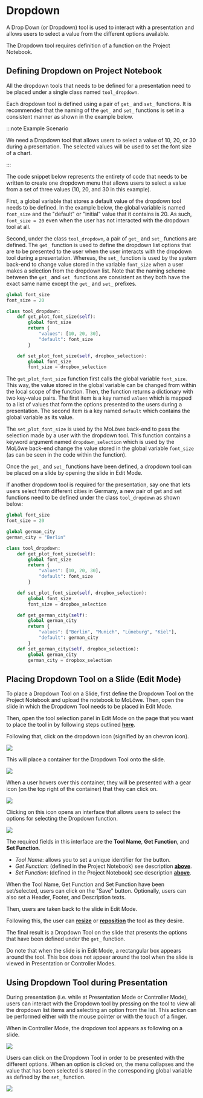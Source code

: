 # Dropdown

A Drop Down (or Dropdown) tool is used to interact with a presentation and allows users to select a value from the different options available.

The Dropdown tool requires definition of a function on the Project Notebook.

## **Defining Dropdown on Project Notebook**

All the dropdown tools that needs to be defined for a presentation need to be placed under a single class named `tool_dropdown`.

Each dropdown tool is defined using a pair of `get_` and `set_` functions. It is recommended that the naming of the `get_` and `set_` functions is set in a consistent manner as shown in the example below.

:::note Example Scenario

We need a Dropdown tool that allows users to select a value of 10, 20, or 30 during a presentation. The selected values will be used to set the font size of a chart.

:::

The code snippet below represents the entirety of code that needs to be written to create one dropdown menu that allows users to select a value from a set of three values (10, 20, and 30 in this example).

First, a global variable that stores a default value of the dropdown tool needs to be defined. In the example below, the global variable is named `font_size` and the "default" or "initial" value that it contains is 20. As such, `font_size = 20` even when the user has not interacted with the dropdown tool at all.

Second, under the class `tool_dropdown`, a pair of `get_` and `set_` functions are defined. The `get_` function is used to define the dropdown list options that are to be presented to the user when the user interacts with the dropdown tool during a presentation. Whereas, the `set_` function is used by the system back-end to change value stored in the variable `font_size` when a user makes a selection from the dropdown list. Note that the naming scheme between the `get_` and `set_` functions are consistent as they both have the exact same name except the `get_` and `set_` prefixes.

```python
global font_size
font_size = 20

class tool_dropdown:
    def get_plot_font_size(self):
        global font_size
        return {
            "values": [10, 20, 30],
            "default": font_size
        }

    def set_plot_font_size(self, dropbox_selection):
        global font_size
        font_size = dropbox_selection
```

The `get_plot_font_size` function first calls the global variable `font_size`. This way, the value stored in the global variable can be changed from within the local scope of the function. Then, the function returns a dictionary with two key-value pairs. The first item is a key named `values` which is mapped to a list of values that form the options presented to the users during a presentation. The second item is a key named `default` which contains the global variable as its value.

The `set_plot_font_size` is used by the MoLöwe back-end to pass the selection made by a user with the dropdown tool. This function contains a keyword argument named `dropdown_selection` which is used by the MoLöwe back-end change the value stored in the global variable `font_size` (as can be seen in the code within the function).

Once the `get_` and `set_` functions have been defined, a dropdown tool can be placed on a slide by opening the slide in Edit Mode.

If another dropdown tool is required for the presentation, say one that lets users select from different cities in Germany, a new pair of get and set functions need to be defined under the class `tool_dropdown` as shown below:

```python
global font_size
font_size = 20

global german_city
german_city = "Berlin"

class tool_dropdown:
    def get_plot_font_size(self):
        global font_size
        return {
            "values": [10, 20, 30],
            "default": font_size
        }

    def set_plot_font_size(self, dropbox_selection):
        global font_size
        font_size = dropbox_selection

    def get_german_city(self):
        global german_city
        return {
            "values": ["Berlin", "Munich", "Lüneburg", "Kiel"],
            "default": german_city
        }
    def set_german_city(self, dropbox_selection):
        global german_city
        german_city = dropbox_selection
```

## **Placing Dropdown Tool on a Slide (Edit Mode)**

To place a Dropdown Tool on a Slide, first define the Dropdown Tool on the Project Notebook and upload the notebook to MoLöwe. Then, open the slide in which the Dropdown Tool needs to be placed in Edit Mode.

Then, open the tool selection panel in Edit Mode on the page that you want to place the tool in by following steps outlined [**here**](docs/edit-mode/05_slides.md#4-editing-slides-edit-mode).

Following that, click on the dropdown icon (signified by an chevron icon).

![](/img/doc/62_dropdown.jpg)

This will place a container for the Dropdown Tool onto the slide.

![](/img/doc/38_tool_field.jpg)

When a user hovers over this container, they will be presented with a gear icon (on the top right of the container) that they can click on.

![](/img/doc/39_hover_tool_container.jpg)

Clicking on this icon opens an interface that allows users to select the options for selecting the Dropdown function.

![](/img/doc/62_dropdown_2.jpg)

The required fields in this interface are the **Tool Name**, **Get Function**, and **Set Function**.

* *Tool Name*: allows you to set a unique identifier for the button.
* *Get Function*: (defined in the Project Notebook) see description [**above**](#defining-dropdown-on-project-notebook).
* *Set Function*: (defined in the Project Notebook) see description [**above**](#defining-dropdown-on-project-notebook).

When the Tool Name, Get Function and Set Function have been set/selected, users can click on the "Save" button. Optionally, users can also set a Header, Footer, and Description texts.

Then, users are taken back to the slide in Edit Mode.

Following this, the user can [**resize**](00_overview.md#resize-a-tool) or [**reposition**](00_overview.md#reposition-a-tool) the tool as they desire.

The final result is a Dropdown Tool on the slide that presents the options that have been defined under the `get_` function.

Do note that when the slide is in Edit Mode, a rectangular box appears around the tool. This box does not appear around the tool when the slide is viewed in Presentation or Controller Modes.

## **Using Dropdown Tool during Presentation**

During presentation (i.e. while at Presentation Mode or Controller Mode), users can interact with the Dropdown tool by pressing on the tool to view all the dropdown list items and selecting an option from the list. This action can be performed either with the mouse pointer or with the touch of a finger.

When in Controller Mode, the dropdown tool appears as following on a slide.

![](/img/doc/62_dropdown_3.jpg)

Users can click on the Dropdown Tool in order to be presented with the different options. When an option is clicked on, the menu collapses and the value that has been selected is stored in the corresponding global variable as defined by the `set_` function.

![](/img/doc/62_dropdown_4.jpg)
